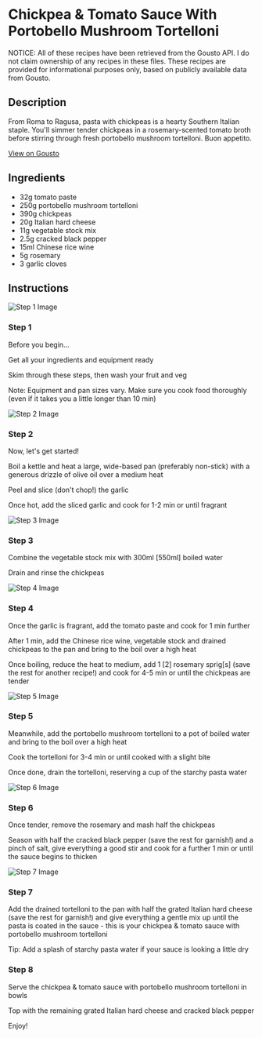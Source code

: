 # Chickpea & Tomato Sauce With Portobello Mushroom Tortelloni

NOTICE: All of these recipes have been retrieved from the Gousto API. I do not claim ownership of any recipes in these files. These recipes are provided for informational purposes only, based on publicly available data from Gousto.

## Description

From Roma to Ragusa, pasta with chickpeas is a hearty Southern Italian staple. You'll simmer tender chickpeas in a rosemary-scented tomato broth before stirring through fresh portobello mushroom tortelloni. Buon appetito.

[View on Gousto](https://www.gousto.co.uk/recipes/cookbook/chickpea-and-tomato-sauce-with-portobello-mushroom-tortelloni)

## Ingredients

- 32g tomato paste
- 250g portobello mushroom tortelloni
- 390g chickpeas
- 20g Italian hard cheese
- 11g vegetable stock mix
- 2.5g cracked black pepper
- 15ml Chinese rice wine
- 5g rosemary
- 3 garlic cloves

## Instructions

![Step 1 Image](https://production-media.gousto.co.uk/cms/recipe-step-image/Admin10mm-Step-1-2-1664893245638-x200.jpg)

### Step 1

Before you begin...

Get all your ingredients and equipment ready

Skim through these steps, then wash your fruit and veg

Note: Equipment and pan sizes vary. Make sure you cook food thoroughly (even if it takes you a little longer than 10 min)

![Step 2 Image](https://production-media.gousto.co.uk/cms/recipe-step-image/step-2-1664893247886-x200.jpg)

### Step 2

Now, let's get started!

Boil a kettle and heat a large, wide-based pan (preferably non-stick) with a generous drizzle of olive oil over a medium heat

Peel and slice (don't chop!) the garlic

Once hot, add the sliced garlic and cook for 1-2 min or until fragrant

![Step 3 Image](https://production-media.gousto.co.uk/cms/recipe-step-image/step-3-1664893250932-x200.jpg)

### Step 3

Combine the vegetable stock mix with 300ml <span class="text-danger">[550ml]</span> boiled water

Drain and rinse the chickpeas

![Step 4 Image](https://production-media.gousto.co.uk/cms/recipe-step-image/step-4-1664893254572-x200.jpg)

### Step 4

Once the garlic is fragrant, add the tomato paste and cook for 1 min further

After 1 min, add the Chinese rice wine, vegetable stock and drained chickpeas to the pan and bring to the boil over a high heat

Once boiling, reduce the heat to medium, add 1 <span class="text-danger">[2]</span> rosemary sprig<span class="text-danger">[s]</span> (save the rest for another recipe!) and cook for 4-5 min or until the chickpeas are tender

![Step 5 Image](https://production-media.gousto.co.uk/cms/recipe-step-image/step-5-1664893257930-x200.jpg)

### Step 5

Meanwhile, add the portobello mushroom tortelloni to a pot of boiled water and bring to the boil over a high heat

Cook the tortelloni for 3-4 min or until cooked with a slight bite

Once done, drain the tortelloni, reserving a cup of the starchy pasta water

![Step 6 Image](https://production-media.gousto.co.uk/cms/recipe-step-image/step-6-1664893261682-x200.jpg)

### Step 6

Once tender, remove the rosemary and mash half the chickpeas

Season with half the cracked black pepper (save the rest for garnish!) and a pinch of salt, give everything a good stir and cook for a further 1 min or until the sauce begins to thicken

![Step 7 Image](https://production-media.gousto.co.uk/cms/recipe-step-image/step-7-1664893264862-x200.jpg)

### Step 7

Add the drained tortelloni to the pan with half the grated Italian hard cheese (save the rest for garnish!) and give everything a gentle mix up until the pasta is coated in the sauce - this is your chickpea & tomato sauce with portobello mushroom tortelloni

Tip: Add a splash of starchy pasta water if your sauce is looking a little dry

### Step 8

Serve the chickpea & tomato sauce with portobello mushroom tortelloni in bowls

Top with the remaining grated Italian hard cheese and cracked black pepper

Enjoy!


